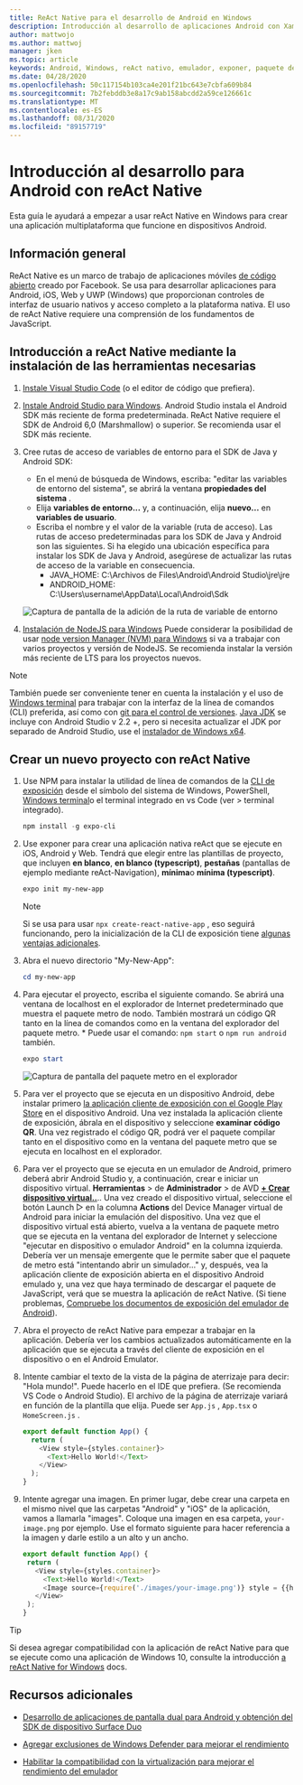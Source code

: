 ```yaml
---
title: ReAct Native para el desarrollo de Android en Windows
description: Introducción al desarrollo de aplicaciones Android con Xamarin nativo en Windows.
author: mattwojo
ms.author: mattwoj
manager: jken
ms.topic: article
keywords: Android, Windows, reAct nativo, emulador, exponer, paquete de metro, terminal
ms.date: 04/28/2020
ms.openlocfilehash: 50c117154b103ca4e201f21bc643e7cbfa609b84
ms.sourcegitcommit: 7b2febddb3e8a17c9ab158abcdd2a59ce126661c
ms.translationtype: MT
ms.contentlocale: es-ES
ms.lasthandoff: 08/31/2020
ms.locfileid: "89157719"
---
```

# <a name="get-started-developing-for-android-using-react-native"></a>Introducción al desarrollo para Android con reAct Native

Esta guía le ayudará a empezar a usar reAct Native en Windows para crear una aplicación multiplataforma que funcione en dispositivos Android.

## <a name="overview"></a>Información general

ReAct Native es un marco de trabajo de aplicaciones móviles [de código abierto](https://github.com/facebook/react-native) creado por Facebook. Se usa para desarrollar aplicaciones para Android, iOS, Web y UWP (Windows) que proporcionan controles de interfaz de usuario nativos y acceso completo a la plataforma nativa. El uso de reAct Native requiere una comprensión de los fundamentos de JavaScript.

## <a name="get-started-with-react-native-by-installing-required-tools"></a>Introducción a reAct Native mediante la instalación de las herramientas necesarias

1. [Instale Visual Studio Code](https://code.visualstudio.com) (o el editor de código que prefiera).

2. [Instale Android Studio para Windows](https://developer.android.com/studio). Android Studio instala el Android SDK más reciente de forma predeterminada. ReAct Native requiere el SDK de Android 6,0 (Marshmallow) o superior. Se recomienda usar el SDK más reciente.

3. Cree rutas de acceso de variables de entorno para el SDK de Java y Android SDK:
    - En el menú de búsqueda de Windows, escriba: "editar las variables de entorno del sistema", se abrirá la ventana **propiedades del sistema** .
    - Elija **variables de entorno...** y, a continuación, elija **nuevo...** en **variables de usuario**.
    - Escriba el nombre y el valor de la variable (ruta de acceso). Las rutas de acceso predeterminadas para los SDK de Java y Android son las siguientes. Si ha elegido una ubicación específica para instalar los SDK de Java y Android, asegúrese de actualizar las rutas de acceso de la variable en consecuencia.
        - JAVA_HOME: C:\Archivos de Files\Android\Android Studio\jre\jre
        - ANDROID_HOME: C:\Users\username\AppData\Local\Android\Sdk

    ![Captura de pantalla de la adición de la ruta de variable de entorno](../images/add-environmental-variable-path.png)

4. [Instalación de NodeJS para Windows](https://nodejs.org/en/) Puede considerar la posibilidad de usar [node version Manager (NVM) para Windows](https://github.com/coreybutler/nvm-windows#node-version-manager-nvm-for-windows) si va a trabajar con varios proyectos y versión de NodeJS. Se recomienda instalar la versión más reciente de LTS para los proyectos nuevos.

> [!NOTE]
> También puede ser conveniente tener en cuenta la instalación y el uso de [Windows terminal](https://www.microsoft.com/p/windows-terminal-preview/9n0dx20hk701?activetab=pivot:overviewtab) para trabajar con la interfaz de la línea de comandos (CLI) preferida, así como con [git para el control de versiones](https://git-scm.com/downloads). [Java JDK](https://www.oracle.com/java/technologies/javase-downloads.html) se incluye con Android Studio v 2.2 +, pero si necesita actualizar el JDK por separado de Android Studio, use el [instalador de Windows x64](https://www.oracle.com/java/technologies/javase-jdk14-downloads.html).

## <a name="create-a-new-project-with-react-native"></a>Crear un nuevo proyecto con reAct Native

1. Use NPM para instalar la utilidad de línea de comandos de la [CLI de exposición](https://docs.expo.io/versions/latest/) desde el símbolo del sistema de Windows, PowerShell, [Windows terminal](https://www.microsoft.com/p/windows-terminal-preview/9n0dx20hk701?activetab=pivot:overviewtab)o el terminal integrado en vs Code (ver > terminal integrado).

    ```powershell
    npm install -g expo-cli
    ```

2. Use exponer para crear una aplicación nativa reAct que se ejecute en iOS, Android y Web. Tendrá que elegir entre las plantillas de proyecto, que incluyen **en blanco**, **en blanco (typescript)**, **pestañas** (pantallas de ejemplo mediante reAct-Navigation), **mínima**o **mínima (typescript)**.

    ```powershell
    expo init my-new-app
    ```

    > [!NOTE]
    > Si se usa para usar `npx create-react-native-app` , eso seguirá funcionando, pero la inicialización de la CLI de exposición tiene [algunas ventajas adicionales](https://github.com/react-native-community/discussions-and-proposals/issues/23).

3. Abra el nuevo directorio "My-New-App":

    ```powershell
    cd my-new-app
    ```

4. Para ejecutar el proyecto, escriba el siguiente comando. Se abrirá una ventana de localhost en el explorador de Internet predeterminado que muestra el paquete metro de nodo. También mostrará un código QR tanto en la línea de comandos como en la ventana del explorador del paquete metro. * Puede usar el comando: `npm start` o `npm run android` también.

     ```powershell
    expo start
    ```

    ![Captura de pantalla del paquete metro en el explorador](../images/metro-bundler.png)

5. Para ver el proyecto que se ejecuta en un dispositivo Android, debe instalar primero [la aplicación cliente de exposición con el Google Play Store](https://play.google.com/store/apps/details?id=host.exp.exponent&hl=en_US) en el dispositivo Android. Una vez instalada la aplicación cliente de exposición, ábrala en el dispositivo y seleccione **examinar código QR**. Una vez registrado el código QR, podrá ver el paquete compilar tanto en el dispositivo como en la ventana del paquete metro que se ejecuta en localhost en el explorador.

6. Para ver el proyecto que se ejecuta en un emulador de Android, primero deberá abrir Android Studio y, a continuación, crear e iniciar un dispositivo virtual. **Herramientas**  >  de **Administrador**  >  de AVD **[+ Crear dispositivo virtual..](https://developer.android.com/studio/run/managing-avds#createavd)**.. Una vez creado el dispositivo virtual, seleccione el botón Launch ▷ en la columna **Actions** del Device Manager virtual de Android para iniciar la emulación del dispositivo. Una vez que el dispositivo virtual está abierto, vuelva a la ventana de paquete metro que se ejecuta en la ventana del explorador de Internet y seleccione "ejecutar en dispositivo o emulador Android" en la columna izquierda. Debería ver un mensaje emergente que le permite saber que el paquete de metro está "intentando abrir un simulador..." y, después, vea la aplicación cliente de exposición abierta en el dispositivo Android emulado y, una vez que haya terminado de descargar el paquete de JavaScript, verá que se muestra la aplicación de reAct Native. (Si tiene problemas, [Compruebe los documentos de exposición del emulador de Android](https://docs.expo.io/workflow/android-studio-emulator/)).

7. Abra el proyecto de reAct Native para empezar a trabajar en la aplicación. Debería ver los cambios actualizados automáticamente en la aplicación que se ejecuta a través del cliente de exposición en el dispositivo o en el Android Emulator.

8. Intente cambiar el texto de la vista de la página de aterrizaje para decir: "Hola mundo!". Puede hacerlo en el IDE que prefiera. (Se recomienda VS Code o Android Studio). El archivo de la página de aterrizaje variará en función de la plantilla que elija. Puede ser `App.js` , `App.tsx` o `HomeScreen.js` .

    ```typescript
    export default function App() {
      return (
        <View style={styles.container}>
          <Text>Hello World!</Text>
        </View>
      );
    }
    ```

9. Intente agregar una imagen. En primer lugar, debe crear una carpeta en el mismo nivel que las carpetas "Android" y "iOS" de la aplicación, vamos a llamarla "images". Coloque una imagen en esa carpeta, `your-image.png` por ejemplo. Use el formato siguiente para hacer referencia a la imagen y darle estilo a un alto y un ancho.

     ```typescript
    export default function App() {
      return (
        <View style={styles.container}>
          <Text>Hello World!</Text>
          <Image source={require('./images/your-image.png')} style = {{height: 200, width: 250, }} />
        </View>
      );
    }
    ```

> [!TIP]
> Si desea agregar compatibilidad con la aplicación de reAct Native para que se ejecute como una aplicación de Windows 10, consulte la introducción [a reAct Native for Windows](https://microsoft.github.io/react-native-windows/docs/getting-started) docs.

## <a name="additional-resources"></a>Recursos adicionales

- [Desarrollo de aplicaciones de pantalla dual para Android y obtención del SDK de dispositivo Surface Duo](/dual-screen/android/)

- [Agregar exclusiones de Windows Defender para mejorar el rendimiento](defender-settings.md)

- [Habilitar la compatibilidad con la virtualización para mejorar el rendimiento del emulador](emulator.md#enable-virtualization-support)